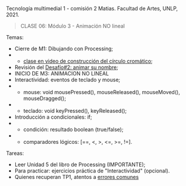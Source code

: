 Tecnología multimedial 1 - comisión 2 Matias. Facultad de Artes, UNLP, 2021.

> CLASE 06: Módulo 3 - Animación NO lineal

Temas:

- Cierre de M1: Dibujando con Processing;
- - [clase en video de construcción del círculo cromático](http://www.colaboratorio3.org/mod/page/view.php?id=390);
- Revisión del [Desafío#2: animar su nombre](http://www.colaboratorio3.org/mod/forum/discuss.php?d=551);
- INICIO DE M3: ANIMACION NO LINEAL
- Interactividad: eventos de teclado y mouse;
- - mouse: void mousePressed(), mouseReleased(), mouseMoved(), mouseDragged();
- - teclado: void keyPressed(), keyReleased();
- Introducción a condicionales: if;
- - condición: resultado boolean (true/false);
- - comparadores lógicos: [==, <, >, <=, >=, !=].


Tareas:
- Leer Unidad 5 del libro de Processing (IMPORTANTE);
- Para practicar: ejercicios práctica de "Interactividad" (opcional).
- Quienes recuperan TP1, atentos a [errores comunes](http://www.colaboratorio3.org/mod/forum/discuss.php?d=566)
